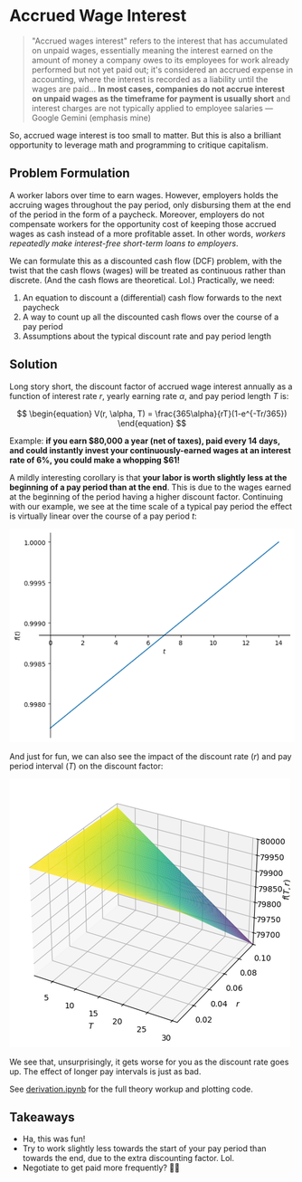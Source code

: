 # Accrued Wage Interest

> "Accrued wages interest" refers to the interest that has accumulated on unpaid wages, essentially meaning the interest earned on the amount of money a company owes to its employees for work already performed but not yet paid out; it's considered an accrued expense in accounting, where the interest is recorded as a liability until the wages are paid... **In most cases, companies do not accrue interest on unpaid wages as the timeframe for payment is usually short** and interest charges are not typically applied to employee salaries — Google Gemini (emphasis mine)

So, accrued wage interest is too small to matter. But this is also a brilliant opportunity to leverage math and programming to critique capitalism.

## Problem Formulation

A worker labors over time to earn wages. However, employers holds the accruing wages throughout the pay period, only disbursing them at the end of the period in the form of a paycheck. Moreover, employers do not compensate workers for the opportunity cost of keeping those accrued wages as cash instead of a more profitable asset. In other words, *workers repeatedly make interest-free short-term loans to employers*.

We can formulate this as a discounted cash flow (DCF) problem, with the twist that the cash flows (wages) will be treated as continuous rather than discrete. (And the cash flows are theoretical. Lol.) Practically, we need:

1. An equation to discount a (differential) cash flow forwards to the next paycheck
1. A way to count up all the discounted cash flows over the course of a pay period
1. Assumptions about the typical discount rate and pay period length

## Solution

Long story short, the discount factor of accrued wage interest annually as a function of interest rate $r$, yearly earning rate $\alpha$, and pay period length $T$ is:

$$
\begin{equation}
V(r, \alpha, T) = \frac{365\alpha}{rT}(1-e^{-Tr/365})
\end{equation}
$$

Example: **if you earn $80,000 a year (net of taxes), paid every 14 days, and could instantly invest your continuously-earned wages at an interest rate of 6%, you could make a whopping $61!**

A mildly interesting corollary is that **your labor is worth slightly less at the beginning of a pay period than at the end**. This is due to the wages earned at the beginning of the period having a higher discount factor. Continuing with our example, we see at the time scale of a typical pay period the effect is virtually linear over the course of a pay period $t$:

![Instantaneous value of labor](assets/derivative.png)

And just for fun, we can also see the impact of the discount rate ($r$) and pay period interval ($T$) on the discount factor:

![Discount as a function of r and T](assets/manifold.png)

We see that, unsurprisingly, it gets worse for you as the discount rate goes up. The effect of longer pay intervals is just as bad.

See [derivation.ipynb](derivation.ipynb) for the full theory workup and plotting code.

## Takeaways

- Ha, this was fun!
- Try to work slightly less towards the start of your pay period than towards the end, due to the extra discounting factor. Lol.
- Negotiate to get paid more frequently? 🤷‍♀️
